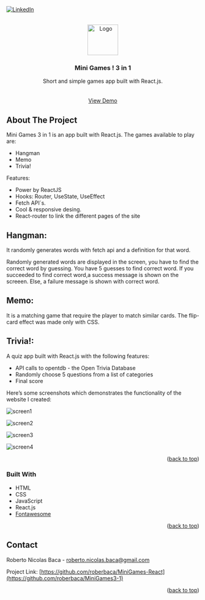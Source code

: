 <div id="top"></div>


[![LinkedIn][linkedin-shield]][linkedin-url]


<!-- PROJECT LOGO -->
<br />
<div align="center">
  <a href="https://github.com/roberbaca/MiniGames3-1">  
    <img src="https://user-images.githubusercontent.com/83043304/140669718-0a350618-f217-4247-9d91-42d00c4c292f.png" alt="Logo" width="80" height="80">
  </a>

<h3 align="center">Mini Games ! 3 in 1</h3>

  <p align="center">
    Short and simple games app built with React.js.
    <br />  
    <br />
    <br />
    <a href="https://minigames3-1.web.app/" target = "_blank">View Demo</a>  
  </p>
</div>

<!-- ABOUT THE PROJECT -->
## About The Project

Mini Games 3 in 1 is an app built with React.js. The games available to play are: 

- Hangman
- Memo
- Trivia!


Features:

- Power by ReactJS
- Hooks: Router, UseState, UseEffect
- Fetch API´s.
- Cool & responsive desing.
- React-router to link the different pages of the site

## Hangman:

It randomly generates words with fetch api and a definition for that word.

Randomly generated words are displayed in the screen, you have to find the correct word by guessing. 
You have 5 guesses to find correct word. If you succeeded to find correct word,a success message is shown on the screeen. 
Else, a failure message is shown with correct word.

## Memo:

It is a matching game that require the player to match similar cards. The flip-card effect was made only with CSS.

## Trivia!:

A quiz app built with React.js with the following features:

- API calls to opentdb - the Open Trivia Database
- Randomly choose 5 questions from a list of categories
- Final score


Here’s some screenshots which demonstrates the functionality of the website I created:


![screen1](https://user-images.githubusercontent.com/83043304/150248021-fa00c091-90ed-4f34-b863-a00c648318c3.png)

![screen2](https://user-images.githubusercontent.com/83043304/150248033-d27d6ba0-4747-4fc7-8719-a6e53ee9fd4d.png)

![screen3](https://user-images.githubusercontent.com/83043304/150248038-1a366de8-995b-4429-ae59-625b5b2c4a8d.png)

![screen4](https://user-images.githubusercontent.com/83043304/150248046-2f4445ab-0c20-4931-bc4f-4e4c06b36372.png)



<p align="right">(<a href="#top">back to top</a>)</p>

### Built With

* HTML
* CSS
* JavaScript 
* React.js
* [Fontawesome](https://fontawesome.com/)


<p align="right">(<a href="#top">back to top</a>)</p>

<!-- CONTACT -->
## Contact

Roberto Nicolas Baca - roberto.nicolas.baca@gmail.com

Project Link: [https://github.com/roberbaca/MiniGames-React](https://github.com/roberbaca/MiniGames3-1)

<p align="right">(<a href="#top">back to top</a>)</p>





<!-- MARKDOWN LINKS & IMAGES -->
<!-- https://www.markdownguide.org/basic-syntax/#reference-style-links -->
[contributors-shield]: https://img.shields.io/github/contributors/github_username/repo_name.svg?style=for-the-badge
[contributors-url]: https://github.com/github_username/repo_name/graphs/contributors
[forks-shield]: https://img.shields.io/github/forks/github_username/repo_name.svg?style=for-the-badge
[forks-url]: https://github.com/github_username/repo_name/network/members
[stars-shield]: https://img.shields.io/github/stars/github_username/repo_name.svg?style=for-the-badge
[stars-url]: https://github.com/github_username/repo_name/stargazers
[issues-shield]: https://img.shields.io/github/issues/github_username/repo_name.svg?style=for-the-badge
[issues-url]: https://github.com/github_username/repo_name/issues
[license-shield]: https://img.shields.io/github/license/github_username/repo_name.svg?style=for-the-badge
[license-url]: https://github.com/github_username/repo_name/blob/master/LICENSE.txt
[linkedin-shield]: https://img.shields.io/badge/-LinkedIn-black.svg?style=for-the-badge&logo=linkedin&colorB=555
[linkedin-url]: https://linkedin.com/in/rober-baca
[product-screenshot]: images/screenshot.png


